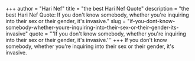 +++
author = "Hari Nef"
title = "the best Hari Nef Quote"
description = "the best Hari Nef Quote: If you don't know somebody, whether you're inquiring into their sex or their gender, it's invasive."
slug = "if-you-dont-know-somebody-whether-youre-inquiring-into-their-sex-or-their-gender-its-invasive"
quote = '''If you don't know somebody, whether you're inquiring into their sex or their gender, it's invasive.'''
+++
If you don't know somebody, whether you're inquiring into their sex or their gender, it's invasive.
